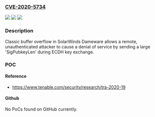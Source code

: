### [CVE-2020-5734](https://cve.mitre.org/cgi-bin/cvename.cgi?name=CVE-2020-5734)
![](https://img.shields.io/static/v1?label=Product&message=SolarWinds%20Dameware&color=blue)
![](https://img.shields.io/static/v1?label=Version&message=n%2Fa&color=blue)
![](https://img.shields.io/static/v1?label=Vulnerability&message=Unauthenticated%20Remote%20Buffer%20Overflow&color=brighgreen)

### Description

Classic buffer overflow in SolarWinds Dameware allows a remote, unauthenticated attacker to cause a denial of service by sending a large 'SigPubkeyLen' during ECDH key exchange.

### POC

#### Reference
- https://www.tenable.com/security/research/tra-2020-19

#### Github
No PoCs found on GitHub currently.

